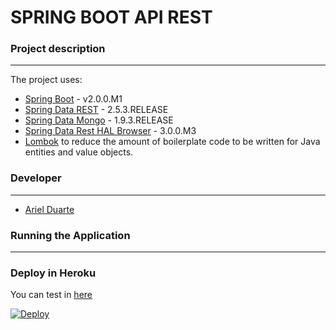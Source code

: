 # SPRING BOOT API REST

  
 ### Project description
--------------------------------------

The project uses:
- [Spring Boot](https://spring.io/guides/gs/spring-boot/) - v2.0.0.M1
- [Spring Data REST](https://spring.io/guides/gs/accessing-data-rest/) - 2.5.3.RELEASE
- [Spring Data Mongo](https://spring.io/guides/gs/accessing-mongodb-data-rest/) - 1.9.3.RELEASE
- [Spring Data Rest HAL Browser](https://spring.io/guides/gs/accessing-mongodb-data-rest/) - 3.0.0.M3
- [Lombok](http://projectlombok.org) to reduce the amount of boilerplate code to be written for Java entities and value objects.


### Developer
--------------------------------------

- [Ariel Duarte](https://github.com/iarielduarte)

### Running the Application
--------------------------------------

### Deploy in Heroku

You can test in [here](https://secret-inlet-38373.herokuapp.com/api/)

[![Deploy](https://www.herokucdn.com/deploy/button.png)](https://heroku.com/deploy)


